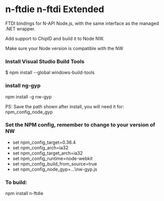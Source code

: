# n-ftdie n-ftdi Extended
FTDI bindings for N-API Node.js, with the same interface as the managed .NET wrapper.

Add support to ChipID and build it to Node NW.

Make sure your Node version is compatible with the NW

### Install Visual Studio Build Tools
 $ npm install --global windows-build-tools

### install ng-gyp
npm install -g nw-gyp

PS: Save the path shown after install, you will need it for: npm_config_node_gyp

### Set the NPM config, remember to change to your version of NW
- set npm_config_target=0.36.4
- set npm_config_arch=ia32
- set npm_config_target_arch=ia32
- set npm_config_runtime=node-webkit
- set npm_config_build_from_source=true
- set npm_config_node_gyp=...\nw-gyp.js 

### To build:
npm install n-ftdie
 
